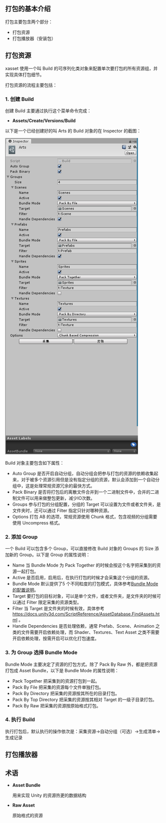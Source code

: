 <!-- docs/build.md -->

## 打包的基本介绍

打包主要包含两个部分：

- 打包资源
- 打包播放器（安装包）

## 打包资源

xasset 使用一个叫 Build 的可序列化类对象来配置单次要打包的所有资源组，并实现具体打包细节。

打包资源的流程主要包括：

### 1. 创建 Build

创建 Build 主要通过执行这个菜单命令完成：

- **Assets/Create/Versions/Build**

以下是一个已经创建好的叫 Arts 的 Build 对象的在 Inspector 的截图：

![example-build](res/example-build.png)

Build 对象主要包含如下属性：

- Auto Group 是否开启自动分组，自动分组会把参与打包的资源的依赖收集起来，对于被多个资源引用但是没有指定分组的资源，默认会添加到一个自动分组中，这是处理常规资源冗余的最快方式。
- Pack Binary 是否将打包后的离散文件合并到一个二进制文件中，合并的二进制文件可以用来做整包更新，减少IO次数。
- Groups 参与打包的分组配置，分组的 Target 可以设置为文件或者文件夹，是文件夹时，还可以通过 Filter 指定只针对哪种资源。
- Options 打包 AB 的选项，常规资源使用 Chunk 格式，包含视频的分组需要使用 Uncompress 格式。

### 2. 添加 Group

一个 Build 可以包含多个 Group，可以直接修改 Build 对象的 Groups 的 Size 添加新的 Group。以下是 Group 的属性说明：

- Name 当 Bundle Mode 为 Pack Together 的时候会按这个名字把采集到的资源一起打包。
- Active 是否启用，启用后，在执行打包的时候才会采集这个分组的资源。
- Bundle Mode 默认提供了5 个不同粒度的打包模式，具体参考[Bundle Mode的配置说明](#3-%E4%B8%BA-group-%E9%80%89%E6%8B%A9-bundle-mode)。
- Target 要打包的目标对象，可以是单个文件，或者文件夹，是文件夹的时候可以通过 Filter 限定采集的资源类型。
- Filter 当 Target 是文件夹的时候有效，具体参考 https://docs.unity3d.com/ScriptReference/AssetDatabase.FindAssets.html 。
- Handle Dependencies 是否处理依赖，通常 Prefab、Scene、Animation 之类的文件需要开启依赖处理，而 Shader、Textures、Text Asset 之类不需要开启依赖处理，按需开启可以优化打包速度。

### 3. 为 Group 选择 Bundle Mode

Bundle Mode 主要决定了资源的打包方式。除了 Pack By Raw 外，都是把资源打包成 Asset Bundle，以下是 Bundle Mode 的属性说明：

- Pack Together 把采集到的资源打包到一起。
- Pack By File 把采集的资源每个文件单独打包。
- Pack By Directory 把采集的资源按其所在的目录打包。
- Pack By Top Directory 把采集的资源按其相对 Target 的一级子目录打包。
- Pack By Raw 把采集的资源按原始格式打包。

### 4. 执行 Build

执行打包后，默认执行的操作依次是：采集资源->自动分组（可选）->生成清单->生成记录



## 打包播放器

## 术语

- **Asset Bundle**

  用来实现 Unity 的资源热更的数据结构

- **Raw Asset**

  原始格式的资源
